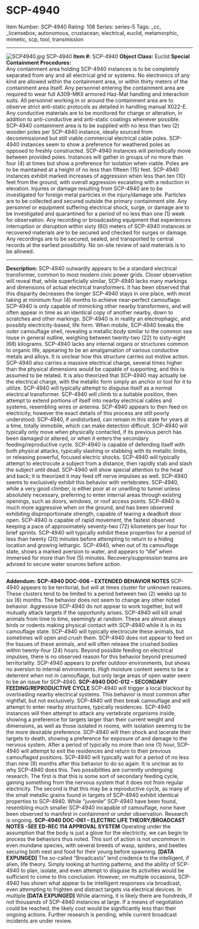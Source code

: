 # SCP-4940
Item Number: SCP-4940
Rating: 108
Series: series-5
Tags: _cc, _licensebox, autonomous, crustacean, electrical, euclid, metamorphic, mimetic, scp, tool, transmission

---

![SCP4940.jpg](https://scp-wiki.wdfiles.com/local--files/scp-4940/SCP4940.jpg)
SCP-4940
**Item #:** SCP-4940
**Object Class:** Euclid
**Special Containment Procedures:**  
Any containment area holding SCP-4940 instances is to be completely separated from any and all electrical grid or systems. No electronics of any kind are allowed within the containment area, or within thirty meters of the containment area itself. Any personnel entering the containment area are required to wear full A309-MKII armored Haz-Mat handling and interaction suits. All personnel working in or around the containment area are to observe strict anti-static protocols as detailed in handling manual X022-E. Any conductive materials are to be monitored for charge or alteration, in addition to anti-conductive and anti-static coatings whenever possible.
SCP-4940 containment area is to be supplied with no less than two (2) wooden poles per SCP-4940 instance, ideally sourced from decommissioned but still viable commercial electrical cable poles. SCP-4940 instances seem to show a preference for weathered poles as opposed to freshly constructed. SCP-4940 instances will periodically move between provided poles. Instances will gather in groups of no more than four (4) at times but show a preference for isolation when viable. Poles are to be maintained at a height of no less than fifteen (15) feet. SCP-4940 instances exhibit marked increases of aggression when less than ten (10) feet from the ground, with overall aggression escalating with a reduction in elevation.
Injuries or damage resulting from SCP-4940 are to be investigated for foreign metal particles in the injury/damage site. Particles are to be collected and secured outside the primary containment site. Any personnel or equipment suffering electrical shock, surge, or damage are to be investigated and quarantined for a period of no less than one (1) week for observation.
Any recording or broadcasting equipment that experiences interruption or disruption within sixty (60) meters of SCP-4940 instances or recovered materials are to be secured and checked for surges or damage. Any recordings are to be secured, sealed, and transported to central records at the earliest possibility. No on-site review of said materials is to be allowed.
* * *
**Description:** SCP-4940 outwardly appears to be a standard electrical transformer, common to most modern civic power grids. Closer observation will reveal that, while superficially similar, SCP-4940 lacks many markings and dimensions of actual electrical transformers. It has been observed that this disparity decreases the longer SCP-4940 stays in one place, with most taking at minimum four (4) months to achieve near-perfect camouflage. SCP-4940 is only capable of mimicking other nearby transformers, and will often appear in time as an identical copy of another nearby, down to scratches and other markings.
SCP-4940 is in reality an electrophagic, and possibly electricity-based, life form. When mobile, SCP-4940 breaks the outer camouflage shell, revealing a metallic body similar to the common sea louse in general outline, weighing between twenty-two (22) to sixty-eight (68) kilograms. SCP-4940 lacks any internal organs or structures common to organic life, appearing to be an amalgamation of various conductive metals and alloys. It is unclear how this structure carries out motive action. SCP-4940 also carries a massive electrical charge, several times higher than the physical dimensions would be capable of supporting, and this is assumed to be related. It is also theorized that SCP-4940 may actually be the electrical charge, with the metallic form simply an anchor or tool for it to utilize.
SCP-4940 will typically attempt to disguise itself as a normal electrical transformer. SCP-4940 will climb to a suitable position, then attempt to extend portions of itself into nearby electrical cables and systems, resembling wires or antenna. SCP-4940 appears to then feed on electricity, however the exact details of this process are still poorly understood. SCP-4940, if undisturbed, can remain in this state for years at a time, totally immobile, which can make detection difficult. SCP-4940 will typically only move when physically contacted, if its previous perch has been damaged or altered, or when it enters the secondary feeding/reproductive cycle.
SCP-4940 is capable of defending itself with both physical attacks, typically slashing or stabbing with its metallic limbs, or releasing powerful, focused electric shocks. SCP-4940 will typically attempt to electrocute a subject from a distance, then rapidly stab and slash the subject until dead. SCP-4940 will show special attention to the head and back; it is theorized it may feed off nerve impulses as well. SCP-4940 seems to exclusively exhibit this behavior with vertebrates.
SCP-4940, while a very good climber, is either poor at or unwilling to tunnel unless absolutely necessary, preferring to enter internal areas through existing openings, such as doors, windows, or roof access points. SCP-4940 is much more aggressive when on the ground, and has been observed exhibiting disproportionate strength, capable of tearing a deadbolt door open. SCP-4940 is capable of rapid movement, the fastest observed keeping a pace of approximately seventy-two (72) kilometers per hour for brief sprints. SCP-4940 will typically exhibit these properties for a period of less than twenty (20) minutes before attempting to return to a hiding location and growing lethargic.
SCP-4940, when out of its camouflage state, shows a marked aversion to water, and appears to “die” when immersed for more than five (5) minutes. Recovery/suppression teams are advised to secure water sources before action.
* * *
**Addendum:**
**SCP-4940 DOC-006 – EXTENDED BEHAVIOR NOTES**
SCP-4940 appears to be territorial, but will at times cluster for unknown reasons. These clusters tend to be limited to a period between two (2) weeks up to six (6) months. The behavior does not seem to change any other noted behavior. Aggressive SCP-4940 do not appear to work together, but will mutually attack targets if the opportunity arises.
SCP-4940 will kill small animals from time to time, seemingly at random. These are almost always birds or rodents making physical contact with SCP-4940 while it is in its camouflage state. SCP-4940 will typically electrocute these animals, but sometimes will open and crush them. SCP-4940 does not appear to feed on the tissues of these animals, and will often release the crushed bodies within twenty-four (24) hours. Beyond possible feeding on electrical impulses, there is no observed reason for this behavior beyond presumed territoriality.
SCP-4940 appears to prefer outdoor environments, but shows no aversion to internal environments. High moisture content seems to be a deterrent when not in camouflage, but only large areas of open water seem to be an issue for SCP-4940.
**SCP-4940 DOC-012 – SECONDARY FEEDING/REPRODUCTIVE CYCLE**
SCP-4940 will trigger a local blackout by overloading nearby electrical systems. This behavior is most common after nightfall, but not exclusively. SCP-4940 will then break camouflage and will attempt to enter nearby structures, typically residences. SCP-4940 instances will then attempt to attack any vertebrate organisms inside, showing a preference for targets larger than their current weight and dimensions, as well as those isolated in rooms, with isolation seeming to be the more desirable preference. SCP-4940 will then shock and lacerate their targets to death, showing a preference for exposure of and damage to the nervous system. After a period of typically no more than one (1) hour, SCP-4940 will attempt to exit the residences and return to their previous camouflaged positions. SCP-4940 will typically wait for a period of no less than nine (9) months after this behavior to do so again.
It is unclear as to why SCP-4940 does this. Two possibilities are currently undergoing research. The first is that this is some sort of secondary feeding cycle, gaining something from the nervous system that it does not from regular electricity. The second is that this may be a reproductive cycle, as many of the small metallic grains found in targets of SCP-4940 exhibit identical properties to SCP-4940. While “juvenile” SCP-4940 have been found, resembling much smaller SCP-4940 incapable of camouflage, none have been observed to manifest in containment or under observation. Research is ongoing.
**SCP-4940 DOC-061 – ELECTRIC LIFE THEORY/BROADCAST NOTES -SEE ED-REC 114 APPROVAL SYSTEM**
Operating under the assumption that the body is just a glove for the electricity, we can begin to process the behaviors thus noted. This sort of action is not uncommon in even mundane species, with several breeds of wasp, spiders, and beetles securing both nest and food for their young before spawning.
**[DATA EXPUNGED]**
The so-called “Broadcasts” lend credence to the intelligent, if alien, life theory. Simply looking at hunting patterns, and the ability of SCP-4940 to plan, isolate, and even attempt to disguise its activities would be sufficient to come to this conclusion. However, on multiple occasions, SCP-4940 has shown what appear to be intelligent responses via broadcast, even attempting to frighten and distract targets via electrical devices. In multiple **[DATA EXPUNGED]**
While alarming, it is likely there are hundreds, if not thousands of SCP-4940 instances at large. If a means of negotiation could be reached, the likely cost would be significantly less than their ongoing actions. Further research is pending, while current broadcast incidents are under review.